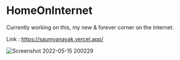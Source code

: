 # HomeOnInternet

Currently working on this, my new & forever corner on the Internet.

Link : https://saumyanayak.vercel.app/

![Screenshot 2022-05-15 200229](https://user-images.githubusercontent.com/60464414/168478194-dadc76fd-303a-41b4-b3e9-e47975cb031a.jpg)
